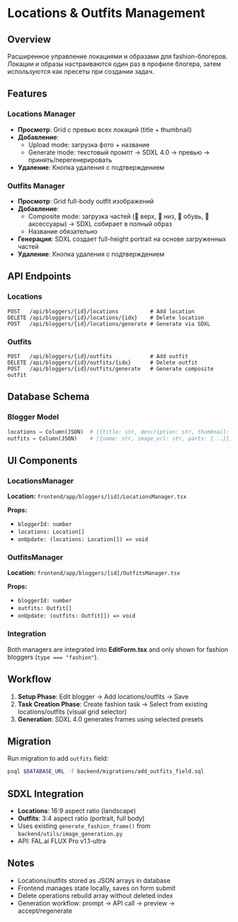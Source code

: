 # Locations & Outfits Management

## Overview

Расширенное управление локациями и образами для fashion-блогеров. Локации и образы настраиваются один раз в профиле блогера, затем используются как пресеты при создании задач.

## Features

### Locations Manager
- **Просмотр**: Grid с превью всех локаций (title + thumbnail)
- **Добавление**: 
  - Upload mode: загрузка фото + название
  - Generate mode: текстовый промпт → SDXL 4.0 → превью → принять/перегенерировать
- **Удаление**: Кнопка удаления с подтверждением

### Outfits Manager
- **Просмотр**: Grid full-body outfit изображений
- **Добавление**:
  - Composite mode: загрузка частей (👕 верх, 👖 низ, 👟 обувь, 👜 аксессуары) → SDXL собирает в полный образ
  - Название обязательно
- **Генерация**: SDXL создает full-height portrait на основе загруженных частей
- **Удаление**: Кнопка удаления с подтверждением

## API Endpoints

### Locations
```
POST   /api/bloggers/{id}/locations          # Add location
DELETE /api/bloggers/{id}/locations/{idx}    # Delete location
POST   /api/bloggers/{id}/locations/generate # Generate via SDXL
```

### Outfits
```
POST   /api/bloggers/{id}/outfits            # Add outfit
DELETE /api/bloggers/{id}/outfits/{idx}      # Delete outfit
POST   /api/bloggers/{id}/outfits/generate   # Generate composite outfit
```

## Database Schema

### Blogger Model
```python
locations = Column(JSON)  # [{title: str, description: str, thumbnail: str}]
outfits = Column(JSON)    # [{name: str, image_url: str, parts: {...}}]
```

## UI Components

### LocationsManager
**Location:** `frontend/app/bloggers/[id]/LocationsManager.tsx`

**Props:**
- `bloggerId: number`
- `locations: Location[]`
- `onUpdate: (locations: Location[]) => void`

### OutfitsManager
**Location:** `frontend/app/bloggers/[id]/OutfitsManager.tsx`

**Props:**
- `bloggerId: number`
- `outfits: Outfit[]`
- `onUpdate: (outfits: Outfit[]) => void`

### Integration
Both managers are integrated into **EditForm.tsx** and only shown for fashion bloggers (`type === "fashion"`).

## Workflow

1. **Setup Phase**: Edit blogger → Add locations/outfits → Save
2. **Task Creation Phase**: Create fashion task → Select from existing locations/outfits (visual grid selector)
3. **Generation**: SDXL 4.0 generates frames using selected presets

## Migration

Run migration to add `outfits` field:
```bash
psql $DATABASE_URL -f backend/migrations/add_outfits_field.sql
```

## SDXL Integration

- **Locations**: 16:9 aspect ratio (landscape)
- **Outfits**: 3:4 aspect ratio (portrait, full body)
- Uses existing `generate_fashion_frame()` from `backend/utils/image_generation.py`
- API: FAL.ai FLUX Pro v1.1-ultra

## Notes

- Locations/outfits stored as JSON arrays in database
- Frontend manages state locally, saves on form submit
- Delete operations rebuild array without deleted index
- Generation workflow: prompt → API call → preview → accept/regenerate
